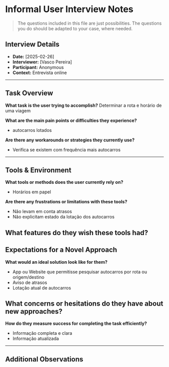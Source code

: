 # Informal User Interview Notes 

> 	The questions included in this file are just possibilities. The questions you do should be adapted to your case, where needed.

## Interview Details 
- **Date:** [2025-02-26] 
- **Interviewer:** [Vasco Pereira] 
- **Participant:** Anonymous 
- **Context:** Entrevista online 
- --- 
## Task Overview 

 **What task is the user trying to accomplish?** 
Determinar a rota e horário de uma viagem 

**What are the main pain points or difficulties they experience?** 
- autocarros lotados 

**Are there any workarounds or strategies they currently use?** 
- Verifica se existem com frequência mais autocarros

---- 
## Tools & Environment 
**What tools or methods does the user currently rely on?** 
- Horários em papel 

**Are there any frustrations or limitations with these tools?** 
- Não levam em conta atrasos
- Não explicitam estado da lotação dos autocarros

**What features do they wish these tools had?** 
--- 
## Expectations for a Novel Approach 

**What would an ideal solution look like for them?** 
- App ou Website que permitisse pesquisar autocarros por rota ou origem/destino
- Aviso de atrasos
- Lotação atual de autocarros

**What concerns or hesitations do they have about new approaches?** 
- 

**How do they measure success for completing the task efficiently?** 
- Informação completa e clara
- Informação atualizada 

--- 
## Additional Observations 
